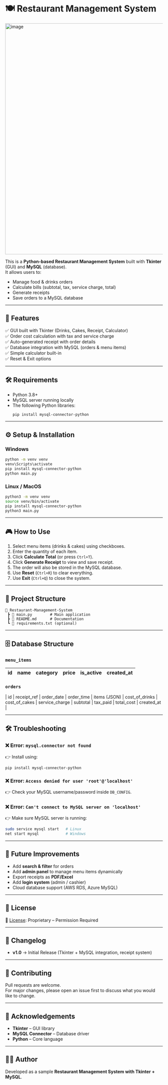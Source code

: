 # 🍽️ Restaurant Management System
<img width="1366" height="737" alt="image" src="https://github.com/user-attachments/assets/ee3de0aa-56b5-433a-bb5f-43a86a466271" />

This is a **Python-based Restaurant Management System** built with **Tkinter** (GUI) and **MySQL** (database).  
It allows users to:
- Manage food & drinks orders
- Calculate bills (subtotal, tax, service charge, total)
- Generate receipts
- Save orders to a MySQL database

---

## 🚀 Features
✅ GUI built with Tkinter (Drinks, Cakes, Receipt, Calculator)  
✅ Order cost calculation with tax and service charge  
✅ Auto-generated receipt with order details  
✅ Database integration with MySQL (orders & menu items)  
✅ Simple calculator built-in  
✅ Reset & Exit options  

---

## 🛠️ Requirements
- Python 3.8+  
- MySQL server running locally  
- The following Python libraries:
  ```bash
  pip install mysql-connector-python
  ```

---

## ⚙️ Setup & Installation

### Windows
```bash
python -m venv venv
venv\Scripts\activate
pip install mysql-connector-python
python main.py
```

### Linux / MacOS
```bash
python3 -m venv venv
source venv/bin/activate
pip install mysql-connector-python
python3 main.py
```

---

## 🎮 How to Use
1. Select menu items (drinks & cakes) using checkboxes.
2. Enter the quantity of each item.
3. Click **Calculate Total** (or press `Ctrl+T`).
4. Click **Generate Receipt** to view and save receipt.
5. The order will also be stored in the MySQL database.
6. Use **Reset** (`Ctrl+R`) to clear everything.
7. Use **Exit** (`Ctrl+Q`) to close the system.

---

## 📂 Project Structure
```
📁 Restaurant-Management-System
 ┣ 📄 main.py        # Main application
 ┣ 📄 README.md      # Documentation
 ┗ 📄 requirements.txt (optional)
```

---

## 🗄️ Database Structure

### `menu_items`
| id | name                     | category | price | is_active | created_at |
|----|--------------------------|----------|-------|-----------|------------|

### `orders`
| id | receipt_ref | order_date | order_time | items (JSON) | cost_of_drinks | cost_of_cakes | service_charge | subtotal | tax_paid | total_cost | created_at |

---

## 🛠️ Troubleshooting

### ❌ Error: `mysql.connector not found`
👉 Install using:
```bash
pip install mysql-connector-python
```

### ❌ Error: `Access denied for user 'root'@'localhost'`
👉 Check your MySQL username/password inside `DB_CONFIG`.

### ❌ Error: `Can't connect to MySQL server on 'localhost'`
👉 Make sure MySQL server is running:
```bash
sudo service mysql start   # Linux
net start mysql            # Windows
```

---

## 🚧 Future Improvements
- Add **search & filter** for orders  
- Add **admin panel** to manage menu items dynamically  
- Export receipts as **PDF/Excel**  
- Add **login system** (admin / cashier)  
- Cloud database support (AWS RDS, Azure MySQL)  

---

## 📜 License
📄 [License](./LICENSE): Proprietary – Permission Required 

---

## 📖 Changelog
- **v1.0** → Initial Release (Tkinter + MySQL integration, receipt system)

---

## 🤝 Contributing
Pull requests are welcome.  
For major changes, please open an issue first to discuss what you would like to change.

---

## 🙏 Acknowledgements
- **Tkinter** – GUI library  
- **MySQL Connector** – Database driver  
- **Python** – Core language  

---

## 👨‍💻 Author
Developed as a sample **Restaurant Management System with Tkinter + MySQL**.
